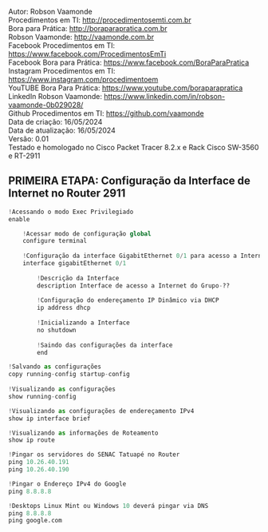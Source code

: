 Autor: Robson Vaamonde<br>
Procedimentos em TI: http://procedimentosemti.com.br<br>
Bora para Prática: http://boraparapratica.com.br<br>
Robson Vaamonde: http://vaamonde.com.br<br>
Facebook Procedimentos em TI: https://www.facebook.com/ProcedimentosEmTi<br>
Facebook Bora para Prática: https://www.facebook.com/BoraParaPratica<br>
Instagram Procedimentos em TI: https://www.instagram.com/procedimentoem<br>
YouTUBE Bora Para Prática: https://www.youtube.com/boraparapratica<br>
LinkedIn Robson Vaamonde: https://www.linkedin.com/in/robson-vaamonde-0b029028/<br>
Github Procedimentos em TI: https://github.com/vaamonde<br>
Data de criação: 16/05/2024<br>
Data de atualização: 16/05/2024<br>
Versão: 0.01<br>
Testado e homologado no Cisco Packet Tracer 8.2.x e Rack Cisco SW-3560 e RT-2911

## PRIMEIRA ETAPA: Configuração da Interface de Internet no Router 2911

```python
!Acessando o modo Exec Privilegiado
enable

	!Acessar modo de configuração global
	configure terminal
		
	!Configuração da interface GigabitEthernet 0/1 para acesso a Internet
	interface gigabitEthernet 0/1
	
		!Descrição da Interface
		description Interface de acesso a Internet do Grupo-??
		
		!Configuração do endereçamento IP Dinâmico via DHCP
		ip address dhcp
		
		!Inicializando a Interface
		no shutdown
		
		!Saindo das configurações da interface
		end

!Salvando as configurações
copy running-config startup-config
	
!Visualizando as configurações
show running-config

!Visualizando as configurações de endereçamento IPv4
show ip interface brief

!Visualizando as informações de Roteamento
show ip route

!Pingar os servidores do SENAC Tatuapé no Router
ping 10.26.40.191
ping 10.26.40.190

!Pingar o Endereço IPv4 do Google
ping 8.8.8.8

!Desktops Linux Mint ou Windows 10 deverá pingar via DNS
ping 8.8.8.8
ping google.com
```